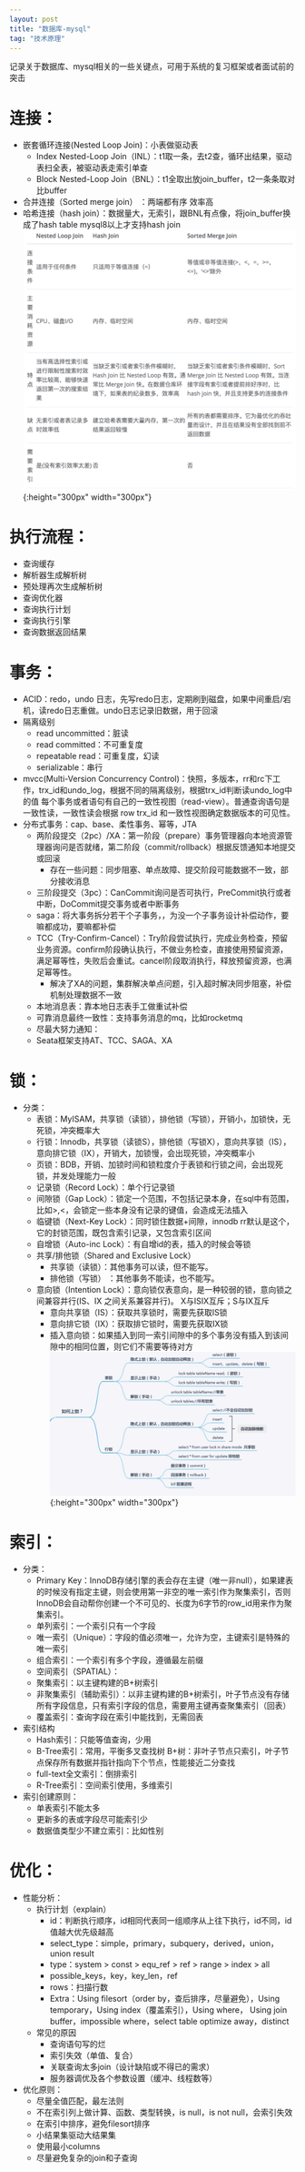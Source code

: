 ```yaml
---
layout: post
title: "数据库-mysql"
tag: "技术原理"
---
```

记录关于数据库、mysql相关的一些关键点，可用于系统的复习框架或者面试前的突击

# 连接：

- 嵌套循环连接(Nested Loop Join)：小表做驱动表
    - Index Nested-Loop Join（INL）：t1取一条，去t2查，循环出结果，驱动表扫全表，被驱动表走索引单查
    - Block Nested-Loop Join（BNL）：t1全取出放join_buffer，t2一条条取对比buffer
- 合并连接（Sorted merge join）	：两端都有序 效率高
- 哈希连接（hash join）：数据量大，无索引，跟BNL有点像，将join_buffer换成了hash table
mysql8以上才支持hash join
![image](/assets/imgs/mysql-join.png){:height="300px" width="300px"}

# 执行流程：
- 查询缓存
- 解析器生成解析树
- 预处理再次生成解析树
- 查询优化器
- 查询执行计划
- 查询执行引擎
- 查询数据返回结果

# 事务：
- ACID：redo，undo 日志，先写redo日志，定期刷到磁盘，如果中间重启/宕机，读redo日志重做。undo日志记录旧数据，用于回滚
- 隔离级别
    - read uncommitted：脏读
    - read committed：不可重复度
    - repeatable read：可重复度，幻读
    - serializable：串行
- mvcc(Multi-Version Concurrency Control)：快照，多版本，rr和rc下工作，trx_id和undo_log，根据不同的隔离级别，根据trx_id判断读undo_log中的值
每个事务或者语句有自己的一致性视图（read-view）。普通查询语句是一致性读，一致性读会根据 row trx_id 和一致性视图确定数据版本的可见性。
- 分布式事务：cap、base、柔性事务、幂等，JTA
    - 两阶段提交（2pc）/XA：第一阶段（prepare）事务管理器向本地资源管理器询问是否就绪，第二阶段（commit/rollback）根据反馈通知本地提交或回滚
        - 存在一些问题：同步阻塞、单点故障、提交阶段可能数据不一致，部分接收消息
    - 三阶段提交（3pc）：CanCommit询问是否可执行，PreCommit执行或者中断，DoCommit提交事务或者中断事务
    - saga：将大事务拆分若干个子事务，，为没一个子事务设计补偿动作，要嘛都成功，要嘛都补偿
    - TCC（Try-Confirm-Cancel）：Try阶段尝试执行，完成业务检查，预留业务资源。confirm阶段确认执行，不做业务检查，直接使用预留资源，满足幂等性，失败后会重试。cancel阶段取消执行，释放预留资源，也满足幂等性。
        - 解决了XA的问题，集群解决单点问题，引入超时解决同步阻塞，补偿机制处理数据不一致
    - 本地消息表：靠本地日志表手工做重试补偿
    - 可靠消息最终一致性：支持事务消息的mq，比如rocketmq
    - 尽最大努力通知：
    - Seata框架支持AT、TCC、SAGA、XA

# 锁：
- 分类：
    - 表锁：MyISAM，共享锁（读锁），排他锁（写锁），开销小，加锁快，无死锁，冲突概率大
    - 行锁：Innodb，共享锁（读锁S），排他锁（写锁X），意向共享锁（IS），意向排它锁（IX），开销大，加锁慢，会出现死锁，冲突概率小
    - 页锁：BDB，开销、加锁时间和锁粒度介于表锁和行锁之间，会出现死锁，并发处理能力一般
    - 记录锁（Record Lock）：单个行记录锁
    - 间隙锁（Gap Lock）：锁定一个范围，不包括记录本身，在sql中有范围，比如>,<，会锁定一些本身没有记录的键值，会造成无法插入
    - 临键锁（Next-Key Lock）：同时锁住数据+间隙，innodb rr默认是这个，它的封锁范围，既包含索引记录，又包含索引区间
    - 自增锁（Auto-inc Lock）：有自增id的表，插入的时候会等锁
    - 共享/排他锁（Shared and Exclusive Lock）
        - 共享锁（读锁）：其他事务可以读，但不能写。
        - 排他锁（写锁） ：其他事务不能读，也不能写。
    - 意向锁（Intention Lock）：意向锁仅表意向，是一种较弱的锁，意向锁之间兼容并行(IS、IX 之间关系兼容并行)。 X与ISIX互斥；S与IX互斥
        - 意向共享锁（IS）：获取共享锁时，需要先获取IS锁
        - 意向排它锁（IX）：获取排它锁时，需要先获取IX锁
        - 插入意向锁：如果插入到同一索引间隙中的多个事务没有插入到该间隙中的相同位置，则它们不需要等待对方
![image](/assets/imgs/mysql-lock.png){:height="300px" width="300px"}

# 索引：
- 分类：
    - Primary Key：InnoDB存储引擎的表会存在主键（唯一非null），如果建表的时候没有指定主键，则会使用第一非空的唯一索引作为聚集索引，否则InnoDB会自动帮你创建一个不可见的、长度为6字节的row_id用来作为聚集索引。
    - 单列索引：一个索引只有一个字段
    - 唯一索引（Unique）：字段的值必须唯一，允许为空，主键索引是特殊的唯一索引
    - 组合索引：一个索引有多个字段，遵循最左前缀
    - 空间索引（SPATIAL）：
    - 聚集索引：以主键构建的B+树索引
    - 非聚集索引（辅助索引）：以非主键构建的B+树索引，叶子节点没有存储所有字段信息，只有索引字段的信息，需要用主键再查聚集索引（回表）
    - 覆盖索引：查询字段在索引中能找到，无需回表
- 索引结构
    - Hash索引：只能等值查询，少用
    - B-Tree索引：常用，平衡多叉查找树  B+树：非叶子节点只索引，叶子节点保存所有数据并指针指向下个节点，性能接近二分查找
    - full-text全文索引：倒排索引
    - R-Tree索引：空间索引使用，多维索引
- 索引创建原则：
    - 单表索引不能太多
    - 更新多的表或字段尽可能索引少
    - 数据值类型少不建立索引：比如性别

# 优化：
- 性能分析：
    - 执行计划（explain）
        - id：判断执行顺序，id相同代表同一组顺序从上往下执行，id不同，id值越大优先级越高
        - select_type：simple，primary，subquery，derived，union，union result
        - type：system > const > equ_ref > ref > range > index > all
        - possible_keys，key，key_len，ref
        - rows：扫描行数
        - Extra：Using filesort（order by，查后排序，尽量避免），Using temporary，Using index（覆盖索引），Using where， Using join buffer，impossible where，select table optimize away，distinct
    - 常见的原因
        - 查询语句写的烂
        - 索引失效（单值、复合）
        - 关联查询太多join（设计缺陷或不得已的需求）
        - 服务器调优及各个参数设置（缓冲、线程数等）
- 优化原则：
    - 尽量全值匹配，最左法则
    - 不在索引列上做计算、函数、类型转换，is null，is not null，会索引失效
    - 在索引中排序，避免filesort排序
    - 小结果集驱动大结果集
    - 使用最小columns
    - 尽量避免复杂的join和子查询
